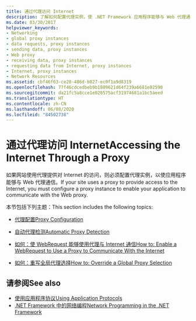 ```yaml
---
title: 通过代理访问 Internet
description: 了解如何配置代理实例，使 .NET Framework 应用程序能够与 Web 代理通信。
ms.date: 03/30/2017
helpviewer_keywords:
- Networking
- global proxy instances
- data requests, proxy instances
- sending data, proxy instances
- Web proxy
- receiving data, proxy instances
- requesting data from Internet, proxy instances
- Internet, proxy instances
- Network Resources
ms.assetid: cbf46f63-ce28-486d-b827-ec0f1a9d8319
ms.openlocfilehash: 77f46cdcedbeb9b1809621d64f239a6681e82590
ms.sourcegitcommit: da21fc5a8cce1e028575acf31974681a1bc5aeed
ms.translationtype: HT
ms.contentlocale: zh-CN
ms.lasthandoff: 06/08/2020
ms.locfileid: "84502738"
---
```

# <a name="accessing-the-internet-through-a-proxy"></a><span data-ttu-id="5ae52-103">通过代理访问 Internet</span><span class="sxs-lookup"><span data-stu-id="5ae52-103">Accessing the Internet Through a Proxy</span></span>
<span data-ttu-id="5ae52-104">如果网站使用代理提供对 Internet 的访问，则必须配置代理实例，以使应用程序能够与 Web 代理通信。</span><span class="sxs-lookup"><span data-stu-id="5ae52-104">If your site uses a proxy to provide access to the Internet, you must configure a proxy instance to enable your application to communicate with the Web proxy.</span></span>  
  
 <span data-ttu-id="5ae52-105">本节包括下列主题：</span><span class="sxs-lookup"><span data-stu-id="5ae52-105">This section includes the following topics:</span></span>  
  
- [<span data-ttu-id="5ae52-106">代理配置</span><span class="sxs-lookup"><span data-stu-id="5ae52-106">Proxy Configuration</span></span>](proxy-configuration.md)  
  
- [<span data-ttu-id="5ae52-107">自动代理检测</span><span class="sxs-lookup"><span data-stu-id="5ae52-107">Automatic Proxy Detection</span></span>](automatic-proxy-detection.md)  
  
- [<span data-ttu-id="5ae52-108">如何：使 WebRequest 能够使用代理与 Internet 通信</span><span class="sxs-lookup"><span data-stu-id="5ae52-108">How to: Enable a WebRequest to Use a Proxy to Communicate With the Internet</span></span>](how-to-enable-a-webrequest-to-use-a-proxy-to-communicate-with-the-internet.md)  
  
- [<span data-ttu-id="5ae52-109">如何：重写全局代理选择</span><span class="sxs-lookup"><span data-stu-id="5ae52-109">How to: Override a Global Proxy Selection</span></span>](how-to-override-a-global-proxy-selection.md)  
  
## <a name="see-also"></a><span data-ttu-id="5ae52-110">请参阅</span><span class="sxs-lookup"><span data-stu-id="5ae52-110">See also</span></span>

- [<span data-ttu-id="5ae52-111">使用应用程序协议</span><span class="sxs-lookup"><span data-stu-id="5ae52-111">Using Application Protocols</span></span>](using-application-protocols.md)
- [<span data-ttu-id="5ae52-112">.NET Framework 中的网络编程</span><span class="sxs-lookup"><span data-stu-id="5ae52-112">Network Programming in the .NET Framework</span></span>](index.md)
